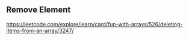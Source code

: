 ## Remove Element
https://leetcode.com/explore/learn/card/fun-with-arrays/526/deleting-items-from-an-array/3247/
